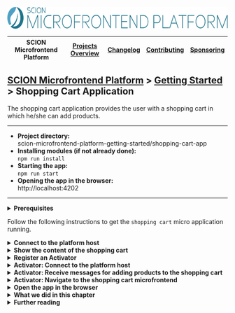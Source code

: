 <a href="/README.md"><img src="/resources/branding/scion-microfrontend-platform-banner.svg" height="50" alt="SCION Microfrontend Platform"></a>

| SCION Microfrontend Platform | [Projects Overview][menu-projects-overview] | [Changelog][menu-changelog] | [Contributing][menu-contributing] | [Sponsoring][menu-sponsoring] |  
| --- | --- | --- | --- | --- |

## [SCION Microfrontend Platform][menu-home] > [Getting Started][menu-getting-started] > Shopping Cart Application

The shopping cart application provides the user with a shopping cart in which he/she can add products.

***
- **Project directory:**\
  scion-microfrontend-platform-getting-started/shopping-cart-app
- **Installing modules (if not already done):**\
  `npm run install`
- **Starting the app:**\
  `npm run start`
- **Opening the app in the browser:**\
  http://localhost:4202
***

<details>
   <summary><strong>Prerequisites</strong></summary>
   <br>
   
If you checked out the `skeleton` branch of the Git repository for this guide, the directory structure should look like this. If not, please refer to [How to complete this guide][link-getting-started#installation] for step-by-step instructions.

```
   scion-microfrontend-platform-getting-started
   ├── shopping-cart-app
   │   ├── src
   │   │   ├── shopping-cart.html // HTML template
   │   │   ├── shopping-cart-controller.ts // TypeScript file
   │   │   ├── shopping-cart-service.ts // service to store products added to the cart in the session storage
   │   │   └── styles.scss // Sass stylesheet
   │   ├── package.json
   │   └── tsconfig.json
```
</details>

 
Follow the following instructions to get the `shopping cart` micro application running.

<details>
   <summary><strong>Connect to the platform host</strong></summary>
   <br>

In this section, we will connect the `shopping cart` micro application to the platform host.

1. Open the TypeScript file `shopping-cart-controller.ts`.
1. Connect to the platform host by adding the following content to the `init` method, as follows:
   ```ts
   await MicrofrontendPlatform.connectToHost({symbolicName: 'shopping-cart-app'});
   ```
   The only argument we pass is our identity. The platform host then checks whether we are a registered micro application. It also checks our origin, i.e., that our origin matches the manifest origin. This check prevents other micro applications from connecting to the platform on behalf of us.
1. Next, we provide the manifest JSON file that we registered in the host application in the [Getting Started for the Host Application][link-getting-started:host-app].

   Create the file `manifest.json` in the `src` folder, as follows:
   ```json
   {
     "name": "Shopping Cart App"
   }
   ```
   
   To learn more about the manifest, refer to the [Developer Guide][link-developer-guide#manifest].
   
   > This step requires to serve the application anew.
</details>

<details>
   <summary><strong>Show the content of the shopping cart</strong></summary>
   <br>

In this section, we will render the products added to the shopping cart in an unordered list.

1. Open the HTML template `shopping-cart.html`.
1. Add an empty, unordered list after the heading element and decorate it with the CSS class `cart`, as follows:
   ```html
   <ul class="cart"></ul>
   ```
1. Open the TypeScript file `shopping-cart-controller.ts`.
1. Render the content of the shopping cart.

   If we recall the implementation of the `products` micro application, we notice that the `products` microfrontend publishes a message to the topic `shopping-cart/add-product` when the user adds a product to the shopping cart. However, due to the design of our application, our microfrontend may not display at that time. Therefore we would miss the message.  
   
   The concept of activators comes to our rescue. An activator allows a micro application to initialize and connect to the platform when the user loads the host application into his browser. In the course of this Getting Started Guide, we will implement an activator that will listen to messages published to the topic `shopping-cart/add-product` and put the message's payload into session storage. But more about this later. 
    
   In the skeleton for this project, you will find the class `ShoppingCartService` in the file `shopping-cart-service.ts`. It provides us access to the session storage via an RxJS `Observable`, notifying us when the user adds a product to the shopping cart.
   
   Long story short, we can subscribe to `ShoppingCartService.products$` which emits the products contained in the shopping cart. When the user adds a  product to the cart, that `Observable` emits with the current cart content. The dollar sign (`$`) in `products$` name indicates to us developers that it is an `Observable` which we must subscribe to.
     
   In the code snippet below, every time the `Observable` emits, we replace the content of the unordered list with list items of the shopping cart.
   
   Add the lines preceded by the [+] mark to the `init` method.
   
   ```ts
   public async init(): Promise<void> {
         // Connect to the platform host
         await MicrofrontendPlatform.connectToHost({symbolicName: 'shopping-cart-app'});
 
     [+] // Render products added to the shopping cart
     [+] ShoppingCartService.products$.subscribe(products => {
     [+]   const cartElement = document.querySelector('ul.cart');
     [+]   cartElement.innerHTML = products
     [+]     .map(product => `<li>${product.name}</li>`)
     [+]     .join('');
     [+] });
   }
   ```
   > Lines to be added are preceded by the [+] mark.
1. Next, allow the user to remove all items from the shopping cart.
        
   We add a button to the HTML template so that the user can remove all items from the shopping cart.
   
   Open the HTML template `shopping-cart.html` and add the button, as follows: 
   ```html
       <body>
         <h1>Shopping Cart</h1>
         <ul class="cart"></ul>
   [+]   <button class="clear">Clear</button>
       </body> 
   ```
   > Lines to be added are preceded by the [+] mark.

   In the constructor of `shopping-cart-controller.ts`, add a click listener to the button and invoke the method `onClear`, as following:
   ```ts
   constructor() {
     document.querySelector('button.clear').addEventListener('click', () => this.onClear());
   }
   
   // content skipped ...
   
   private onClear(): void {
     ShoppingCartService.clear();
   }
   ```
</details>

<details>
   <summary><strong>Register an Activator</strong></summary>
   <br>
   
For the `shopping cart` micro application we need to implement an activator to receive requests even when the `shopping cart` microfrontend is not showing.

***
#### What is an Activator
An activator allows a micro application to initialize and connect to the platform when the user loads the host application into his browser. In the broadest sense, an activator is a kind of microfrontend, i.e. an HTML page that runs in an iframe. In contrast to regular microfrontends, however, at platform startup, the platform loads activator microfrontends into hidden iframes for the entire platform lifecycle, thus, providing a stateful session to the micro application on the client-side.

A micro application can register an activator as **public activator capability** in its manifest, as follows:
```json
{
  "capabilities": [
    {
      "type": "activator",
      "private": false, 
      "properties": {
        "path": "path/to/the/activator" 
      }
    }
  ]
}
```

To learn more about capabilities and activators, please refer to the Developer Guide:
- [What is an Activator][link-developer-guide#activator]
- [What is a Capability][link-developer-guide#capability]
***

Let us register an activator:

1. Create a new TypeScript file in the `src` directory and give it the name `activator.ts`, as following:
   ```ts
   class Activator {
   
     public async init(): Promise<void> {
     }
   }
   
   new Activator().init();
   ```

1. Create a new HTML file in the `src` directory and give it the name `activator.html`, as following:
   ```html
   <!DOCTYPE html>
   <html lang="en">
     <head>
       <title>Shopping Cart Activator</title>
       <script defer src="./activator.ts"></script>
     </head>
     <body></body>
   </html>
   ```
   The only thing this HTML template does is to include the TypeScript file that we created in the previous step. Parcel will transpile it to JavaScript on-the-fly.

   > This step requires to serve the application anew.

1. Register the activator in your manifest.json file, as following:
   ```ts
       {
         "name": "Shopping Cart App",
   [+]   "capabilities": [{
   [+]     "type": "activator",
   [+]     "private": false,
   [+]     "properties": {
   [+]       "path": "activator.html"
   [+]     }
   [+]   }]
       }

   ```
   > Lines to be added are preceded by the [+] mark.

   > This step requires to serve the application anew.
</details>

<details>
   <summary><strong>Activator: Connect to the platform host</strong></summary>
   <br>
   
Like a regular microfrontend, an activator must connect to the platform host to interact with the platform.
   
1. Open the TypeScript file `activator.ts`.
1. Connect to the platform host by adding the following content to the `init` method, as follows:
   ```ts
   await MicrofrontendPlatform.connectToHost({symbolicName: 'shopping-cart-app'});
   ```
</details>

<details>
   <summary><strong>Activator: Receive messages for adding products to the shopping cart</strong></summary>
   <br>

In this section, we will listen for messages published to the topic `shopping-cart/add-product` and put the message's payload into session storage. Like in the previous chapter, we use the `ShoppingCartService`.

> Since an activator runs in a separate browsing context, other microfrontends cannot access the state of the activator microfrontend. Instead, an activator could put data, for example, into session storage, so that microfrontends of its micro application can access it. For more information, refer to chapter [Sharing State][link-developer-guide#activator:state-sharing] in the Developer Guide.
  
> Session storage is visible to applications running on the same protocol, domain, and port. Since this condition is met by all microfrontends of a micro application, session storage is the perfect place for sharing state among microfrontend instances of the same micro application.

1. Open the TypeScript file `activator.ts`.
1. Subscribe to messages published to the topic `shopping-cart/add-product`, as follows:
   ```ts
       public async init(): Promise<void> {
         // Connect to the platform host
         await MicrofrontendPlatform.connectToHost({symbolicName: 'shopping-cart-app'});
 
   [+]   // Listener to add a product to the shopping cart
   [+]   Beans.get(MessageClient)
   [+]     .onMessage$<Product>('shopping-cart/add-product')
   [+]     .subscribe(msg => {
   [+]       ShoppingCartService.addProduct(msg.body);
   [+]     });
       }
   ```
   > Lines to be added are preceded by the [+] mark.

   Like when publishing a message, you can get a reference to the `MessageClient` using the bean manager of the platform. Using the method `onMessage$`, you can subscribe to messages published to the passed topic. For more information about cross-application communication, please refer to chapter [Cross Application Communication][link-developer-guide#cross-application-communication] in the Developer Guide.
   
   Each time we add a product to the session storage, the `shopping cart` microfrontend, if open, will update the shopping cart.
</details>

<details>
   <summary><strong>Activator: Navigate to the shopping cart microfrontend</strong></summary>
   <br>

If we recall the implementation of the host application, we notice that we have delegated the routing to show the `shopping cart` microfrontend to the `shopping cart` micro application itself. When the user clicks on the shopping cart button, the host app simply publishes a message to the topic `shopping-cart/toggle-side-panel`. In the activator, we now can receive such messages and navigate accordingly.

1. Open the TypeScript file `activator.ts`.
1. Subscribe to messages published to the topic `shopping-cart/add-product`.
   
   If the shopping cart side panel is currently closed, we will open it, or close it if it is open. Actually, we do not really open or close it, but navigate to the `shopping cart` microfrontend, or perform a `null` navigation to clear the target router outlet. In a member variable, we store whether the panel is closed or opened.
   Also, we open the panel when the user adds a product to the shopping cart.
   
   ```ts
       class Activator {
       
   [+]   private panelVisible: boolean;
       
         public async init(): Promise<void> {
           // Connect to the platform host
           await MicrofrontendPlatform.connectToHost({symbolicName: 'shopping-cart-app'});
       
           // Listener to add a product to the shopping cart
           Beans.get(MessageClient)
             .onMessage$<Product>('shopping-cart/add-product')
             .subscribe(msg => {
               ShoppingCartService.addProduct(msg.body);
   [+]         this.setShoppingCartPanelVisibility(true);
             });
       
   [+]     // Listener to open or close the shopping cart panel
   [+]     Beans.get(MessageClient)
   [+]       .onMessage$<Product>('shopping-cart/toggle-side-panel')
   [+]       .subscribe(() => this.setShoppingCartPanelVisibility(!this.panelVisible));
         }
       
   [+]   public setShoppingCartPanelVisibility(visible: boolean): void {
   [+]     this.panelVisible = visible;
   [+]     if (visible) {
   [+]       Beans.get(OutletRouter).navigate(`${window.location.origin}/shopping-cart.html`, {outlet: 'SHOPPING-CART'});
   [+]     }
   [+]     else {
   [+]       Beans.get(OutletRouter).navigate(null, {outlet: 'SHOPPING-CART'});
   [+]     }
   [+]   }
       }
   ```
   > Lines to be added are preceded by the [+] mark.
</details>
   
<details>
   <summary><strong>Open the app in the browser</strong></summary>
   <br>

We did it! Run `npm run start` to serve the applications.

If you open the page http://localhost:4200, you should see the webshop in action. The user can add products to the shopping cart, remove all products from the cart and expand or collapse the shopping cart side panel.
</details>

<details>
   <summary><strong>What we did in this chapter</strong></summary>
   <br>

In this chapter, we have implemented the `shopping cart` micro application. When the user adds a product to the shopping cart, it is displayed in the `shopping cart` microfrontend. We learned how activators can help us to handle requests even when no user-facing microfrontend of our micro application is running.

<details>
    <summary>The <code>shopping-cart.html</code> looks as following:</summary>

```html
<!DOCTYPE html>
<html lang="en">
  <head>
    <title>Shopping Cart</title>
    <link rel="stylesheet" type="text/css" href="styles.scss">
    <script defer src="./shopping-cart-controller.ts"></script>
  </head>
  <body>
    <h1>Shopping Cart</h1>
    <ul class="cart"></ul>
    <button class="clear">Clear</button>
  </body>
</html>
```   
</details>
<details>
   <summary>The <code>shopping-cart-controller.ts</code> looks as following:</summary>

```ts
import { MicrofrontendPlatform } from '@scion/microfrontend-platform';
import { ShoppingCartService } from './shopping-cart-service';

class ShoppingCartController {

  constructor() {
    document.querySelector('button.clear').addEventListener('click', () => this.onClear());
  }

  public async init(): Promise<void> {
    // Connect to the platform host
    await MicrofrontendPlatform.connectToHost({symbolicName: 'shopping-cart-app'});

    // Render products added to the shopping cart
    ShoppingCartService.products$.subscribe(products => {
      const cartElement = document.querySelector('ul.cart');
      cartElement.innerHTML = products
        .map(product => `<li>${product.name}</li>`)
        .join('');
    });
  }

  private onClear(): void {
    ShoppingCartService.clear();
  }
}

new ShoppingCartController().init();
```
</details>
<details>
   <summary>The <code>activator.html</code> looks as following:</summary>
   
```html
<!DOCTYPE html>
<html lang="en">
  <head>
    <title>Shopping Cart Activator</title>
    <script defer src="./activator.ts"></script>
  </head>
  <body></body>
</html>
```
</details>
<details>
   <summary>The <code>activator.ts</code> looks as following:</summary>

```ts
import { Beans, MessageClient, MicrofrontendPlatform, OutletRouter } from '@scion/microfrontend-platform';
import { Product, ShoppingCartService } from './shopping-cart-service';

class Activator {

  private panelVisible: boolean;

  public async init(): Promise<void> {
    // Connect to the platform host
    await MicrofrontendPlatform.connectToHost({symbolicName: 'shopping-cart-app'});

    // Listener to add a product to the shopping cart
    Beans.get(MessageClient)
      .onMessage$<Product>('shopping-cart/add-product')
      .subscribe(msg => {
        ShoppingCartService.addProduct(msg.body);
        this.setShoppingCartPanelVisibility(true);
      });

    // Listener to open or close the shopping cart panel
    Beans.get(MessageClient)
      .onMessage$<Product>('shopping-cart/toggle-side-panel')
      .subscribe(() => this.setShoppingCartPanelVisibility(!this.panelVisible));
  }

  public setShoppingCartPanelVisibility(visible: boolean): void {
    this.panelVisible = visible;
    if (visible) {
      Beans.get(OutletRouter).navigate(`${window.location.origin}/shopping-cart.html`, {outlet: 'SHOPPING-CART'});
    }
    else {
      Beans.get(OutletRouter).navigate(null, {outlet: 'SHOPPING-CART'});
    }
  }
}

new Activator().init();
```
</details>

<details>
   <summary>The <code>manifest.json</code> looks as following:</summary>

```json
{
  "name": "Shopping Cart App",
  "capabilities": [{
    "type": "activator",
    "private": false,
    "properties": {
      "path": "activator.html"
    }
  }]
}
```
</details>

<details>
   <summary>The <code>shopping-cart-service.ts</code> looks as following:</summary>

```ts
import { fromEvent, merge, Observable, Subject } from 'rxjs';
import { filter, map, startWith } from 'rxjs/operators';

/**
 * Key of the shopping cart in the session storage.
 */
const SHOPPING_CART_STORAGE_KEY = 'SHOPPING_CART';
/**
 * Emits when the session storage as been modified in the context of this document.
 */
const localChange$ = new Subject<void>();
/**
 * Emits when the session storage as been modified in the context of another document.
 */
const otherDocumentChange$ = fromEvent<StorageEvent>(window, 'storage')
  .pipe(
    filter(event => event.storageArea === sessionStorage),
    filter(event => event.key === SHOPPING_CART_STORAGE_KEY),
  );

/**
 * Allows adding products to the shopping cart.
 */
export class ShoppingCartService {

  /**
   * Observes products contained in the shopping cart.
   */
  public static products$ = merge(localChange$, otherDocumentChange$)
    .pipe(
      startWith([]),
      map(() => ShoppingCartService.getProducts()),
    );

  /**
   * Adds a product to the shopping cart.
   */
  public static addProduct(product: Product): void {
    const products = ShoppingCartService.getProducts().concat(product);
    ShoppingCartService.setProducts(products);
    localChange$.next();
  }

  /**
   * Removes all products from the shopping cart.
   */
  public static clear(): void {
    ShoppingCartService.setProducts([]);
    localChange$.next();
  }

  private static getProducts(): Observable<Product>[] {
    const products = sessionStorage.getItem(SHOPPING_CART_STORAGE_KEY);
    return products ? JSON.parse(products) : [];
  }

  private static setProducts(products: Product[]): void {
    sessionStorage.setItem(SHOPPING_CART_STORAGE_KEY, JSON.stringify(products));
    localChange$.next();
  }
}

export interface Product {
  id: number;
  name: string;
}
```
</details>
</details>

<details>
   <summary><strong>Further reading</strong></summary>
   <br>
   
   In the course of this Getting Started Guide, we have covered only a subset of the functionality of the SCION Microfrontend Platform. Please read the [Developer Guide][link-developer-guide] for a complete overview of features and more in-depth information about its core concepts and API.
   
   If you have questions, miss features, or would like to report a bug, please don't hesitate to contact us via [GitHub issues][link-issues].
</details>
   
[menu-home]: /README.md
[menu-projects-overview]: /docs/site/projects-overview.md
[menu-changelog]: /docs/site/changelog/changelog.md
[menu-contributing]: /CONTRIBUTING.md
[menu-sponsoring]: /docs/site/sponsoring.md

[menu-getting-started]: /docs/site/getting-started/getting-started.md
[link-getting-started:host-app]: /docs/site/getting-started/getting-started-host-app.md
[link-getting-started#installation]: /docs/site/getting-started/getting-started.md#how-to-complete-this-guide
[link-developer-guide]: https://scion-microfrontend-platform-developer-guide.now.sh
[link-developer-guide#activator]: https://scion-microfrontend-platform-developer-guide.now.sh/#chapter:activator
[link-developer-guide#capability]: https://scion-microfrontend-platform-developer-guide.now.sh/#chapter:intention-api:capability
[link-developer-guide#activator:state-sharing]: https://scion-microfrontend-platform-developer-guide.now.sh/#chapter:activator:sharing-state
[link-developer-guide#cross-application-communication]: https://scion-microfrontend-platform-developer-guide.now.sh/#chapter:cross
[link-developer-guide#manifest]: https://scion-microfrontend-platform-developer-guide.now.sh/#chapter:intention-api:manifest-application-communication
[link-issues]: https://github.com/SchweizerischeBundesbahnen/scion-microfrontend-platform/issues
